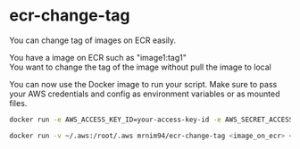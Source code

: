 # ecr-change-tag
You can change tag of images on ECR easily.   

You have a image on ECR such as "image1:tag1"   
You want to change the tag of the image without pull the image to local  

You can now use the Docker image to run your script. Make sure to pass your AWS credentials and config as environment variables or as mounted files.   
```bash
docker run -e AWS_ACCESS_KEY_ID=your-access-key-id -e AWS_SECRET_ACCESS_KEY=your-secret-access-key -e AWS_DEFAULT_REGION=us-west-2 mrnim94/ecr-change-tag <image_on_ecr> <old_tag> <new_tag> <profile>
```

```bash
docker run -v ~/.aws:/root/.aws mrnim94/ecr-change-tag <image_on_ecr> <old_tag> <new_tag> <profile> <region>
```
